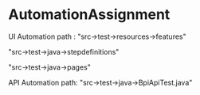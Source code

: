 # AutomationAssignment

UI Automation path : "src->test->resources->features"

"src->test->java->stepdefinitions"

"src->test->java->pages"

API Automation path: "src->test->java->BpiApiTest.java"

